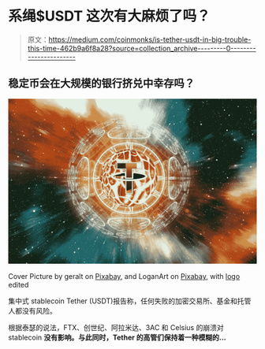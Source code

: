 # 系绳$USDT 这次有大麻烦了吗？

> 原文：<https://medium.com/coinmonks/is-tether-usdt-in-big-trouble-this-time-462b9a6f8a28?source=collection_archive---------0----------------------->

## 稳定币会在大规模的银行挤兑中幸存吗？

![](img/3aeed228590c49807ca2c30009c6a097.png)

Cover Picture by geralt on [Pixabay](https://pixabay.com/illustrations/universe-galaxy-sun-clock-time-3563042/), and LoganArt on [Pixabay](https://pixabay.com/illustrations/sun-star-planet-explosion-moon-581299/), with [logo](https://commons.wikimedia.org/wiki/File:Tether_Logo.svg) edited

集中式 stablecoin Tether (USDT)报告称，任何失败的加密交易所、基金和托管人都没有风险。

根据泰瑟的说法，FTX、创世纪、阿拉米达、3AC 和 Celsius 的崩溃对 stablecoin **没有影响。与此同时，Tether 的高管们保持着一种模糊的…**